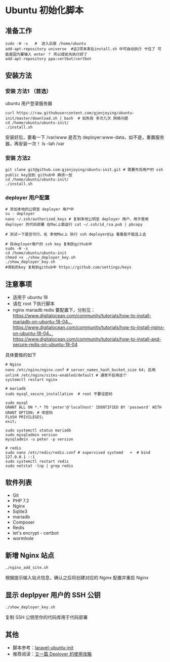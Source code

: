 # Ubuntu 初始化脚本

## 准备工作

```
sudo -H -s   #  进入后是 /home/ubuntu
add-apt-repository universe  #这2项本来在install.sh 中可自动执行 卡住了 可能是因为要输入 enter ？ 所以提前先执行好了
add-apt-repository ppa:certbot/certbot
```

## 安装方法
### 安装 方法1 （首选）

ubuntu 用户登录服务器

```
curl https://raw.githubusercontent.com/gjenjoying/ubuntu-init/master/download.sh | bash  # 如失败 多次几次 网络问题
cd /home/ubuntu/ubuntu-init/
./install.sh
```
安装好后，要看一下 /var/www 是否为 deployer:www-data，如不是，重置服务器，再安装一次！
ls -lah /var

### 安装 方法2

```
git clone git@github.com:gjenjoying/ubuntu-init.git # 需要先将用户的 ssh public key加到 github中 麻烦一些
cd /home/ubuntu/ubuntu-init/
./install.sh
```


### deployer 用户配置

```
# 添加本地的公钥至 deployer 用户中
su - deployer
nano ~/.ssh/authorized_keys # 复制本地公钥至 deployer 用户，用于使用 deployer 的代码部署 在Mac上面运行 cat ~/.ssh/id_rsa.pub | pbcopy

# 测试一下是否可行，在 本地Mac上 执行 ssh deployer@ip 看看能不能连上去

# 将deployer用户的 ssh key 复制到github中
sudo -H -s
cd /home/ubuntu/ubuntu-init
chmod +x ./show_deployer_key.sh
./show_deployer_key.sh
#得到的key 复制到github中 https://github.com/settings/keys
```

## 注意事项

* 适用于 ubuntu 18
* 请在 root 下执行脚本
* nginx mariadb redis 要配置下，分别见：https://www.digitalocean.com/community/tutorials/how-to-install-mariadb-on-ubuntu-18-04， https://www.digitalocean.com/community/tutorials/how-to-install-nginx-on-ubuntu-18-04， https://www.digitalocean.com/community/tutorials/how-to-install-and-secure-redis-on-ubuntu-18-04

具体要做的如下
```
# Nginx
nano /etc/nginx/nginx.conf # server_names_hash_bucket_size 64; 启用
unlink /etc/nginx/sites-enabled/default # 通常不启用这个
systemctl restart nginx

# mariadb
sudo mysql_secure_installation  # root 不要设密码

sudo mysql
GRANT ALL ON *.* TO 'peter'@'localhost' IDENTIFIED BY 'password' WITH GRANT OPTION; # 改密码
FLUSH PRIVILEGES;
exit;

sudo systemctl status mariadb
sudo mysqladmin version
mysqladmin -u peter -p version

# redis
sudo nano /etc/redis/redis.conf # supervised systemd   +  # bind 127.0.0.1 ::1
sudo systemctl restart redis
sudo netstat -lnp | grep redis

```


## 软件列表

* Git
* PHP 7.2
* Nginx
* Sqlite3
* mariadb
* Composer
* Redis
* let's encrypt - certbot
* wormhole

## 新增 Nginx 站点

```
./nginx_add_site.sh
```

根据提示输入站点信息，确认之后将创建对应的 Nginx 配置并重启 Nginx

## 显示 deplpyer 用户的 SSH 公钥

```
./show_deployer_key.sh
```

复制 SSH 公钥至你的代码库用于代码部署

## 其他

* 脚本参考：[laravel-ubuntu-init](https://github.com/summerblue/laravel-ubuntu-init)
* 推荐阅读：[又一篇 Deployer 的使用攻略](https://overtrue.me/articles/2018/06/deployer-guide.html)
